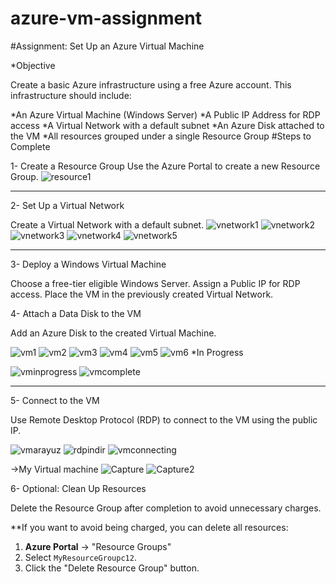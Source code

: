 # azure-vm-assignment
#Assignment: Set Up an Azure Virtual Machine 

*Objective

Create a basic Azure infrastructure using a free Azure account. This infrastructure should include:

*An Azure Virtual Machine (Windows Server)
*A Public IP Address for RDP access
*A Virtual Network with a default subnet
*An Azure Disk attached to the VM
*All resources grouped under a single Resource Group
#Steps to Complete

1- Create a Resource Group
Use the Azure Portal to create a new Resource Group.
![resource1](https://github.com/user-attachments/assets/cb6331c1-73b1-4da8-bfb7-1cbc3056272f)

---------------------------------------------------------------------------------------------------------------
2- Set Up a Virtual Network

Create a Virtual Network with a default subnet.
![vnetwork1](https://github.com/user-attachments/assets/3bb62a0e-27cd-42bd-b98e-3ede671db422)
![vnetwork2](https://github.com/user-attachments/assets/f19bb8af-50ce-4224-9f94-17867df44f9a)
![vnetwork3](https://github.com/user-attachments/assets/1353eb1a-96b2-403d-bf92-905e1bb50937)
![vnetwork4](https://github.com/user-attachments/assets/825cd504-12c6-4ffb-bcdf-73a923ebd7b8)
![vnetwork5](https://github.com/user-attachments/assets/4e80911e-02e1-4205-b435-fccad7d5c22f)

---------------------------------------------------------------------------------------------------------------
3- Deploy a Windows Virtual Machine

Choose a free-tier eligible Windows Server.
Assign a Public IP for RDP access.
Place the VM in the previously created Virtual Network.

4- Attach a Data Disk to the VM

Add an Azure Disk to the created Virtual Machine.

![vm1](https://github.com/user-attachments/assets/440620b3-85b4-4608-8bfb-9ae2a0ad8baf)
![vm2](https://github.com/user-attachments/assets/98643bc7-e1f5-4dd1-a38d-c2d3ed1ebb71)
![vm3](https://github.com/user-attachments/assets/58cbb4ac-bf46-48ee-8b77-2c76fa53a7d7)
![vm4](https://github.com/user-attachments/assets/3175fb20-2642-4930-bede-30f5b3d11b0a)
![vm5](https://github.com/user-attachments/assets/897bb0da-5b4a-4b66-93e2-8feaf47a011c)
![vm6](https://github.com/user-attachments/assets/e4f03a58-8883-4f67-9ba0-faa395075af0)
*In Progress

![vminprogress](https://github.com/user-attachments/assets/59c8aa54-8467-485d-93ce-676035634bd4)
![vmcomplete](https://github.com/user-attachments/assets/eceb6b81-e3c4-4d04-906c-842322a5e925)

---------------------------------------------------------------------------------------------------------
5- Connect to the VM

Use Remote Desktop Protocol (RDP) to connect to the VM using the public IP.

![vmarayuz](https://github.com/user-attachments/assets/7633123f-227b-41dd-b503-a9c192089db0)
![rdpindir](https://github.com/user-attachments/assets/9eae2544-18a0-424b-899d-c396062c5d0d)
![vmconnecting](https://github.com/user-attachments/assets/68d5ec74-3cd5-4d2a-9826-120a0db4cf86)

->My Virtual machine
![Capture](https://github.com/user-attachments/assets/3e324660-ece5-4278-a625-6280ce9812d4)
![Capture2](https://github.com/user-attachments/assets/4b0bdaa3-3345-4a3a-bc79-34c3fe75a6a3)

6- Optional: Clean Up Resources

Delete the Resource Group after completion to avoid unnecessary charges.

**If you want to avoid being charged, you can delete all resources:

1. **Azure Portal** → "Resource Groups"
2. Select `MyResourceGroupc12`.
3. Click the "Delete Resource Group" button.
